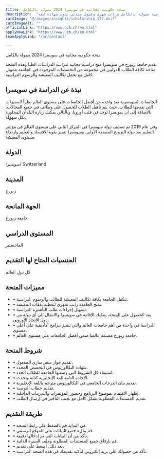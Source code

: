 ```yaml
---
title:  منحة حكومية مجانية في سويسرا 2024 ممولة بالكامل 
description:  "فرصة ذهبية للدراسة والعيش في سويسرا عن طريق منحة حكومية ممولة بالكامل وراتب شهري وقبول مبدئي بدون شهادة لغة." 
cardImage: "@/images/insights/scholarship_177.avif" 
cardImageAlt: "" 
officialLink: "https://www.uzh.ch/en.html" 
applyNowLink: "https://www.uzh.ch/en.html" 
teamApplyLink: "/ar/contact"

---
```


منحة حكومية مجانية في سويسرا 2024 ممولة بالكامل

تقدم جامعة زيورخ في سويسرا منح دراسية مجانية لدراسة الدراسات العليا وهذه المنحة متاحة لكافة الطلاب الدوليين في مجموعة من التخصصات الموجودة في الجامعة بتمويل كامل مع تحمل تكاليف المعيشة والرسوم الدراسية.

## نبذة عن الدراسة في سويسرا

الجامعات السويسرية تعد واحدة من أفضل الجامعات على مستوى العالم نظراً للمميزات التي تقدمها للطلاب، حيث يتم تأهيل الطلاب للحصول على وظائف في جميع المجالات، بالإضافة إلى أن سويسرا توجد في قلب أوروبا، وبالتالي يمكنك زيارة البلدان المجاورة بكل سهولة.

وفي عام 2019 تم تصنيف دولة سويسرا في المركز الثاني على مستوى العالم في مؤشر التعليم بعد دولة النرويج المصنفة الأولى، وسويسرا تتميز بقوة الاقتصاد والتعليم وارتفاع مستوى المعيشة.

## الدولة

سويسرا/ Switzerland

## المدينة

زيورخ

## الجهة المانحة

جامعة زيورخ

## المستوى الدراسي

الماجستير

## الجنسيات المتاح لها التقديم

كل دول العالم

## مميزات المنحة

- • تتكفل الجامعة بكافة تكاليف المعيشة للطالب والرسوم الدراسية.
- • تمنح الجامعة راتب شهري لتغطية نفقات المعيشة.
- • تسهيل إجراءات طلب التأشيرة الدراسية.
- • بعد الحصول على المنحة، يمكنك الإقامة في سويسرا والانتقال إلى أي دولة من دول الاتحاد الأوروبي.
- • الدراسة في واحدة من أهم جامعات العالم والتي تتميز ببرامج أكاديمية على أعلى مستوى.
- • جامعة زيورخ مصنفة عالميا ضمن أفضل الجامعات على مستوى العالم.

## شروط المنحة

- • تقديم جواز سفر ساري المفعول.
- • شهادة البكالوريوس في التخصص المحدد.
- • استيفاء كل الشروط التي وضعتها الجامعة للطلاب الجدد.
- • الإجادة التامة للغة الإنجليزية كتابة وتحدث.
- • تقديم بيان الدرجات الجامعي في البكالوريوس مترجم باللغة الإنجليزية.
- • تقديم خطاب التوصية.
- • إظهار الاهتمام بموضوع البرنامج وحضور المؤتمرات والتدريبات الداخلية.
- • تقديم المستندات المطلوبة بشكل كامل مع تجنب التأخير في إرسال الطلب.

## طريقة التقديم

- • في البداية قم بالضغط على رابط المنحة.
- • قم بملء جميع البيانات على الموقع الرسمي.
- • تأكد من أن البيانات التي تم إدخالها دقيقة.
- • قم بإرفاق جميع المستندات المطلوبة وملف السيرة الذاتية.
- • بعد ذلك، اضغط على تقديم.
- • تأكد من حصولك على بريد إلكتروني لتأكيد تقديمك في هذه المنحة الدراسية.

